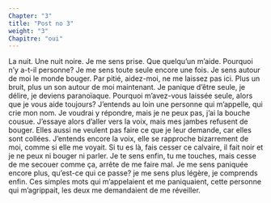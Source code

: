 ```yaml
---
Chapter: "3"
title: "Post no 3"
weight: "3"
Chapitre: "oui"
---
```

La nuit. Une nuit noire. Je me sens prise. Que quelqu’un m’aide. Pourquoi n’y a-t-il personne? Je me sens toute seule encore une fois. Je sens autour de moi le monde bouger. Par pitié, aidez-moi, ne me laissez pas ici. Plus un bruit, plus un son autour de moi maintenant. Je panique d’être seule, je délire, je deviens paranoïaque. Pourquoi m’avez-vous laissée seule, alors que je vous aide toujours? J’entends au loin une personne qui m’appelle, qui crie mon nom. Je voudrai y répondre, mais je ne peux pas, j’ai la bouche cousue. J’essaye alors d’aller vers la voix, mais mes jambes refusent de bouger. Elles aussi ne veulent pas faire ce que je leur demande, car elles sont collées. J’entends encore la voix, elle se rapproche bizarrement de moi, comme si elle me voyait. Si tu es là, fais cesser ce calvaire, il fait noir et je ne peux ni bouger ni parler. Je te sens enfin, tu me touches, mais cesse de me secouer comme ça, arrête de me faire mal. Je me sens paniquée encore plus, qu’est-ce qui ce passe? je me sens plus légère, je comprends enfin. Ces simples mots qui m’appelaient et me paniquaient, cette personne qui m’agrippait, les deux me demandaient de me réveiller. 
